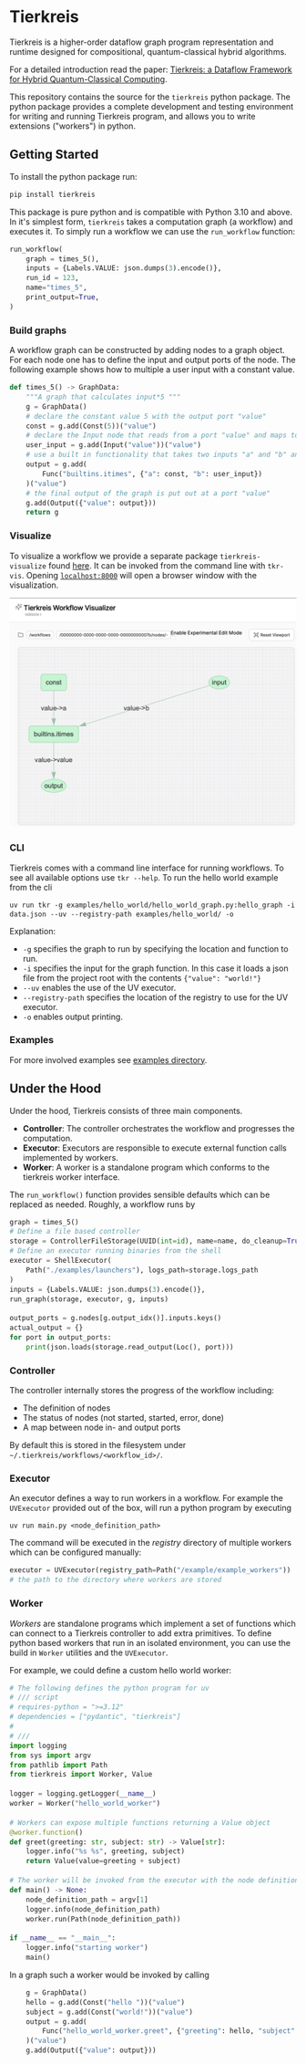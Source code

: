 # Tierkreis

Tierkreis is a higher-order dataflow graph program representation and runtime
designed for compositional, quantum-classical hybrid algorithms.

For a detailed introduction read the paper:
 [Tierkreis: a Dataflow Framework for Hybrid Quantum-Classical Computing](https://arxiv.org/abs/2211.02350).

This repository contains the source for the `tierkreis` python package.
The python package provides a complete development and testing environment for writing and running Tierkreis program, and allows you to write extensions ("workers") in python.

## Getting Started

To install the python package run:
```bash
pip install tierkreis
```

This package is pure python and is compatible with Python 3.10 and above.
In it's simplest form, `tierkreis` takes a computation graph (a workflow) and executes it.
To simply run a workflow  we can use the `run_workflow` function: 

```python
run_workflow(
    graph = times_5(),
    inputs = {Labels.VALUE: json.dumps(3).encode()},
    run_id = 123,
    name="times_5",
    print_output=True,
)
```


### Build graphs

A workflow graph can be constructed by adding nodes to a graph object.
For each node one has to define the input and output ports of the node.
The following example shows how to multiple a user input with a constant value.

```python
def times_5() -> GraphData:
    """A graph that calculates input*5 """
    g = GraphData()
    # declare the constant value 5 with the output port "value"
    const = g.add(Const(5))("value")
    # declare the Input node that reads from a port "value" and maps to a port "value" 
    user_input = g.add(Input("value"))("value")
    # use a built in functionality that takes two inputs "a" and "b" and maps to a port "value"
    output = g.add(
        Func("builtins.itimes", {"a": const, "b": user_input})
    )("value")
    # the final output of the graph is put out at a port "value"
    g.add(Output({"value": output}))
    return g
```

### Visualize
To visualize a workflow we provide a separate package `tierkreis-visualize` found [here](https://pypi.org/project/tierkreis-visualization/). 
It can be invoked from the command line with `tkr-vis`.
Opening [`localhost:8000`](https://localhost:8000) will open a browser window with the visualization.

![times 5](../assests/visualizer.png)

### CLI

Tierkreis comes with a command line interface for running workflows.
To see all available options use `tkr --help`.
To run the hello world example from the cli
```
uv run tkr -g examples/hello_world/hello_world_graph.py:hello_graph -i data.json --uv --registry-path examples/hello_world/ -o
```
Explanation:
* `-g` specifies the graph to run by specifying the location and function to run.
* `-i` specifies the input for the graph function. In this case it loads a json file from the project root with the contents `{"value": "world!"}`
* `--uv` enables the use of the UV executor.
* `--registry-path` specifies the location of the registry to use for the UV executor.
* `-o` enables output printing.

### Examples

For more involved examples see [examples directory](../examples).

## Under the Hood

Under the hood, Tierkreis consists of three main components.
- **Controller**: The controller orchestrates the workflow and progresses the computation.
- **Executor**: Executors are responsible to execute external function calls implemented by workers. 
- **Worker**: A worker is a standalone program which conforms to the tierkreis worker interface.

The `run_workflow()` function provides sensible defaults which can be replaced as needed.
Roughly, a workflow runs by
```python
graph = times_5()
# Define a file based controller
storage = ControllerFileStorage(UUID(int=id), name=name, do_cleanup=True)
# Define an executor running binaries from the shell
executor = ShellExecutor(
    Path("./examples/launchers"), logs_path=storage.logs_path
)
inputs = {Labels.VALUE: json.dumps(3).encode()},
run_graph(storage, executor, g, inputs)

output_ports = g.nodes[g.output_idx()].inputs.keys()
actual_output = {}
for port in output_ports:
    print(json.loads(storage.read_output(Loc(), port)))
```

### Controller

The controller internally stores the progress of the workflow including:
- The definition of nodes
- The status of nodes (not started, started, error, done)
- A map between node in- and output ports

By default this is stored in the filesystem under `~/.tierkreis/workflows/<workflow_id>/`.

### Executor

An executor defines a way to run workers in a workflow.
For example the `UVExecutor` provided out of the box, will run a python program by executing
```shell
uv run main.py <node_definition_path>
```
The command will be executed in the _registry_ directory of multiple workers which can be configured manually:
```python
executor = UVExecutor(registry_path=Path("/example/example_workers"))
# the path to the directory where workers are stored
```

### Worker

_Workers_ are standalone programs which implement a set of functions which can connect to a Tierkreis controller to add extra primitives.
To define python based workers that run in an isolated environment, you can use the build in `Worker` utilities and the `UVExecutor`.

For example, we could define a custom hello world worker:

```python
# The following defines the python program for uv 
# /// script 
# requires-python = ">=3.12"
# dependencies = ["pydantic", "tierkreis"]
#
# ///
import logging
from sys import argv
from pathlib import Path
from tierkreis import Worker, Value

logger = logging.getLogger(__name__)
worker = Worker("hello_world_worker")

# Workers can expose multiple functions returning a Value object
@worker.function()
def greet(greeting: str, subject: str) -> Value[str]:
    logger.info("%s %s", greeting, subject)
    return Value(value=greeting + subject)

# The worker will be invoked from the executor with the node definition path as the only argument
def main() -> None:
    node_definition_path = argv[1]
    logger.info(node_definition_path)
    worker.run(Path(node_definition_path))

if __name__ == "__main__":
    logger.info("starting worker")
    main()
```

In a graph such a worker would be invoked by calling
```python
    g = GraphData()
    hello = g.add(Const("hello "))("value")
    subject = g.add(Const("world!"))("value")
    output = g.add(
        Func("hello_world_worker.greet", {"greeting": hello, "subject": subject})
    )("value")
    g.add(Output({"value": output}))
```
